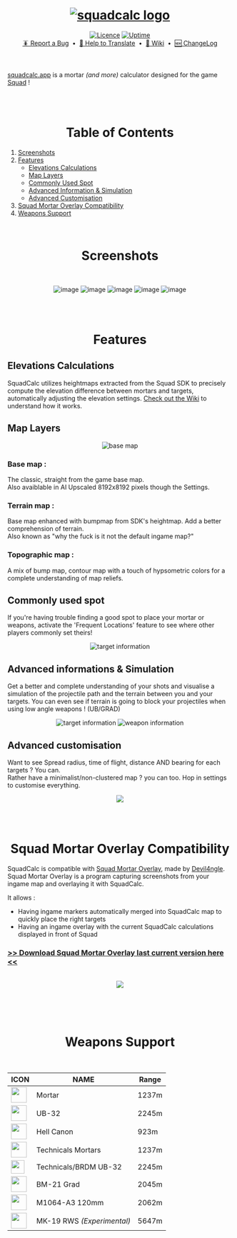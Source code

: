 
<h1 align="center">
    <a href="https://squadcalc.app">
      <img src="./src/img/github/logo.webp" alt="squadcalc logo">
    </a>
</h1>

<div align="center">
    <a href="https://github.com/sh4rkman/SquadCalc?tab=MIT-1-ov-file#readme">  
      <img src="https://img.shields.io/github/license/Naereen/StrapDown.js.svg?style=for-the-badge" alt="Licence"></a>
    <a href="https://squadcalc.app">
      <img src="https://up.sharkman.info/api/badge/3/uptime/24?style=for-the-badge" alt="Uptime">
    </a> 
</div>

<div align="center">
    <a href="https://github.com/sh4rkman/SquadCalc/issues/new">🪳 Report a Bug</a> &nbsp;&bull;&nbsp;
    <a href="https://github.com/sh4rkman/SquadCalc/wiki/Translating-SquadCalc"> 📜 Help to Translate</a> &nbsp;&bull;&nbsp;
    <a href="https://github.com/sh4rkman/SquadCalc/wiki">📖 Wiki</a> &nbsp;&bull;&nbsp;
    <a href="https://github.com/sh4rkman/SquadCalc/blob/master/CHANGELOG.md">🆕 ChangeLog</a>
</div>

</br>
</br>



[squadcalc.app](https://squadcalc.app/) is a mortar *(and more)* calculator designed for the game <a href="https://joinsquad.com/">Squad</a> !  

</br>
</br>

# <div align="center">Table of Contents</div>
1. [Screenshots](#screenshots)
2. [Features](#features)
   - [Elevations Calculations](#elevations-calculations)
   - [Map Layers](#map-layers)
   - [Commonly Used Spot](#commonly-used-spot)
   - [Advanced Information & Simulation](#advanced-informations--simulation)
   - [Advanced Customisation](#advanced-customisation)
3. [Squad Mortar Overlay Compatibility](#squad-mortar-overlay-compatibility)
4. [Weapons Support](#map--weapons-support)


</br>
 
# <div align="center">Screenshots</div>

</br>

<div align="center">

  ![image](./src/img/github/desktop_ui_1.webp)
  ![image](./src/img/github/desktop_ui_2.webp)
  ![image](./src/img/github/desktop_ui_3.webp)
  ![image](./src/img/github/desktop_ui_4.webp)
  ![image](./src/img/github/desktop_ui_0.webp)

</div>

</br></br>

# <div align="center">Features</div>


## **Elevations Calculations**

SquadCalc utilizes heightmaps extracted from the Squad SDK to precisely compute the elevation difference between mortars and targets, automatically adjusting the elevation settings. [Check out the Wiki](https://github.com/sh4rkman/SquadCalc/wiki/Deducing-Altitude) to understand how it works.


## **Map Layers**

<div align="center">
  <picture>
    <img src="./src/img/github/layers.webp" alt="base map">
  </picture>
</div>

### Base map :
The classic, straight from the game base map.  
Also avaiblable in AI Upscaled 8192x8192 pixels though the Settings. 

### Terrain map :
Base map enhanced with bumpmap from SDK's heightmap. Add a better comprehension of terrain.  
Also known as "why the fuck is it not the default ingame map?"

### Topographic map :
A mix of bump map, contour map with a touch of hypsometric colors for a complete understanding of map reliefs.


## **Commonly used spot**

If you're having trouble finding a good spot to place your mortar or weapons, activate the 'Frequent Locations' feature to see where other players commonly set theirs!

<div align="center">
  <picture>
    <img src="./src/img/github/heatmap.webp" alt="target information">
  </picture>
</div>

## **Advanced informations & Simulation**

Get a better and complete understanding of your shots and visualise a simulation of the projectile path and the terrain between you and your targets. 
You can even see if terrain is going to block your projectiles when using low angle weapons ! (UB/GRAD) 

<div align="center">
  <picture>
    <img src="./src/img/github/simulation.webp" alt="target information">
  </picture>
  <picture>
    <img src="./src/img/github/weaponInformation.webp" alt="weapon information">
  </picture>
</div>

## **Advanced customisation**

Want to see Spread radius, time of flight, distance AND bearing for each targets ? You can.  
Rather have a minimalist/non-clustered map ? you can too. Hop in settings to customise everything.

<div align="center">
  <picture>
      <img src="./src/img/github/settings.webp">
  </picture>
</div>


</br></br>
# <div align="center">Squad Mortar Overlay Compatibility</div>

SquadCalc is compatible with [Squad Mortar Overlay](https://github.com/Devil4ngle/SquadMortarOverlay), made by [Devil4ngle](https://github.com/Devil4ngle).  
Squad Mortar Overlay is a program capturing screenshots from your ingame map and overlaying it with SquadCalc.  

It allows :
* Having ingame markers automatically merged into SquadCalc map to quickly place the right targets
* Having an ingame overlay with the current SquadCalc calculations displayed in front of Squad

### [>> Download Squad Mortar Overlay last current version here <<](https://github.com/Devil4ngle/SquadMortarOverlay/releases)

</br>

<div align="center">
  <picture>
      <img src="./src/img/github/squadmortaroverlay.webp">
  </picture>
</div>



</br></br></br>
# <div align="center">Weapons Support</div>
</br>

|ICON |       **NAME**   | Range |
|--------|-------|-------|
|<img height="35" src="./src/img/icons/mortar.png">| Mortar | 1237m |
|<img height="35" src="./src/img/icons/ub32_deployable.png">| UB-32 | 2245m |
|<img height="35" src="./src/img/icons/hellcannon_white.png">| Hell Canon | 923m |
|<img height="35" src="./src/img/icons/technical_mortar_white.png">| Technicals Mortars | 1237m |
|<img height="30" src="./src/img/icons/ub32_white.png">| Technicals/BRDM UB-32 | 2245m |
|<img height="35" src="./src/img/icons/mlrs_white.png">| BM-21 Grad | 2045m |
|<img height="35" src="./src/img/icons/m113a3_white.png">| M1064-A3 120mm | 2062m |
|<img height="35" src="./src/img/icons/mk19_rws_white.png">| MK-19 RWS *(Experimental)* | 5647m |  